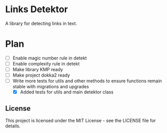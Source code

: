 # Links Detektor

A library for detecting links in text.

# Plan
- [ ] Enable magic number rule in detekt
- [ ] Enable complexity rule in detekt
- [ ] Make library KMP ready
- [ ] Make project dokka2 ready
- [ ] Write more tests for utils and other methods to ensure functions remain stable with migrations and upgrades
    - [x] Added tests for utils and main detektor class 

## License

This project is licensed under the MIT License - see the LICENSE file for details.